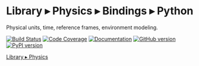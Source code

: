Library ▸ Physics ▸ Bindings ▸ Python
=====================================

Physical units, time, reference frames, environment modeling.

[![Build Status](https://travis-ci.com/open-space-collective/library-physics.svg?branch=master)](https://travis-ci.com/open-space-collective/library-physics)
[![Code Coverage](https://codecov.io/gh/open-space-collective/library-physics/branch/master/graph/badge.svg)](https://codecov.io/gh/open-space-collective/library-physics)
[![Documentation](https://img.shields.io/readthedocs/pip/stable.svg)](https://open-space-collective.github.io/library-physics)
[![GitHub version](https://badge.fury.io/gh/open-space-collective%2Flibrary-physics.svg)](https://badge.fury.io/gh/open-space-collective%2Flibrary-physics)
[![PyPI version](https://badge.fury.io/py/LibraryPhysicsPy.svg)](https://badge.fury.io/py/LibraryPhysicsPy)

[Library ▸ Physics](https://github.com/open-space-collective/library-physics)